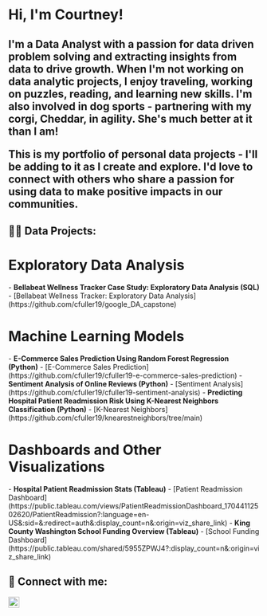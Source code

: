 <h1>Hi, I'm Courtney!</h1>
<h2>I'm a Data Analyst with a passion for data driven problem solving and extracting insights from data to drive growth. When I'm not working on data analytic projects, I enjoy traveling, working on puzzles, reading, and learning new skills. I'm also involved in dog sports - partnering with my corgi, Cheddar, in agility. She's much better at it than I am!

This is my portfolio of personal data projects - I'll be adding to it as I create and explore. I'd love to connect with others who share a passion for using data to make positive impacts in our communities.</h2>

<h2>👨‍💻 Data Projects:</h2>
<h1>Exploratory Data Analysis</h1>
- <b> Bellabeat Wellness Tracker Case Study: Exploratory Data Analysis (SQL)</b>
  - [Bellabeat Wellness Tracker: Exploratory Data Analysis](https://github.com/cfuller19/google_DA_capstone)
<br>
<h1>Machine Learning Models</h1>
- <b>E-Commerce Sales Prediction Using Random Forest Regression (Python)</b>
  - [E-Commerce Sales Prediction](https://github.com/cfuller19/cfuller19-e-commerce-sales-prediction)
- <b>Sentiment Analysis of Online Reviews (Python)</b>
  - [Sentiment Analysis](https://github.com/cfuller19/cfuller19-sentiment-analysis)
- <b>Predicting Hospital Patient Readmission Risk Using K-Nearest Neighbors Classification (Python)</b>
  - [K-Nearest Neighbors](https://github.com/cfuller19/knearestneighbors/tree/main)
<br>
<h1>Dashboards and Other Visualizations</h1>
- <b>Hospital Patient Readmission Stats (Tableau)</b>
  - [Patient Readmission Dashboard](https://public.tableau.com/views/PatientReadmissionDashboard_17044112502620/PatientReadmission?:language=en-US&:sid=&:redirect=auth&:display_count=n&:origin=viz_share_link)
- <b>King County Washington School Funding Overview (Tableau)</b>
  - [School Funding Dashboard](https://public.tableau.com/shared/5955ZPWJ4?:display_count=n&:origin=viz_share_link)

  


<h2> 🤳 Connect with me:</h2>

[<img align="left" alt="CourtneyKFuller | LinkedIn" width="22px" src="https://cdn.jsdelivr.net/npm/simple-icons@v3/icons/linkedin.svg" />][linkedin]

[linkedin]: https://linkedin.com/in/courtneykfuller

<!--

Here are some ideas to get you started:

- 🔭 I’m currently working on ...
- 🌱 I’m currently learning ...
- 👯 I’m looking to collaborate on ...
- 🤔 I’m looking for help with ...
- 💬 Ask me about ...
- 📫 How to reach me: ...
- 😄 Pronouns: ...
- ⚡ Fun fact: ...
-->
